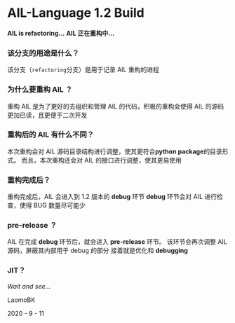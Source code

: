# AIL-Language 1.2 Build

**AIL is refactoring...**
**AIL 正在重构中...**


### 该分支的用途是什么？

该分支（`refactoring`分支）是用于记录 AIL 重构的进程

### 为什么要重构 AIL ？

重构 AIL 是为了更好的去组织和管理 AIL 的代码，积极的重构会使得 AIL 的源码更加已读，且更便于二次开发

### 重构后的 AIL 有什么不同？

本次重构会对 AIL 源码目录结构进行调整，使其更符合**python package**的目录形式。
而且，本次重构还会对 AIL 的接口进行调整，使其更易使用

### 重构完成后？

重构完成后，AIL 会进入到 1.2 版本的 **debug** 环节
**debug** 环节会对 AIL 进行检查，使得 BUG 数量尽可能少

### pre-release ？

AIL 在完成 **debug** 环节后，就会进入 **pre-release** 环节。
该环节会再次调整 AIL 源码，屏蔽其内部用于 debug 的部分
接着就是优化和 **debugging** 

### JIT？

*Wait and see...*


LaomoBK

2020 - 9 - 11
